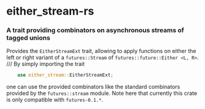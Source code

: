 # either_stream-rs
### A trait providing combinators on asynchronous streams of tagged unions


Provides the `EitherStreamExt` trait, allowing to apply functions
on either the left or right variant of a `futures::Stream` of `futures::future::Either <L, R>`.
///
By simply importing the trait
```rust
    use either_stream::EitherStreamExt;
```
one can use the provided combinators like the standard combinators provided by
the `futures::stream` module. Note here that currently this crate is only compatible with
`futures-0.1.*`.
